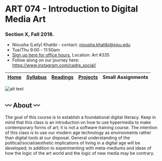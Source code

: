 # ART 074 - Introduction to Digital Media Art
### Section X, Fall 2018.

+ Niousha (Leily) Khatibi - contact: <niousha.khatibi@sjsu.edu>
+ Tue/Thu 9:00 - 11:50am
+ [Sign up here for office hours](https://calendly.com/fewnew/officehour-signup), Location: Art #335
+ Follow along on our journey here: https://www.instagram.com/cadre_social/

[Home](https://github.com/fewnew/art74-fall2018) | [Syllabus](https://github.com/fewnew/art74-fall2018/blob/master/syllabus.md#syllabus) | [Readings](https://github.com/fewnew/art74-fall2018/tree/master/Readings) | [Projects](https://github.com/fewnew/art74-fall2018/tree/master/projects) | Small Assignments
--- | --- | --- | --- | ---


![alt text](https://preview.ibb.co/dCFJ2T/Flipbook0405_copy.jpg)

## :wavy_dash: About :wavy_dash:
The goal of this course is to establish a foundational digital literacy. Keep in mind that this class is an introduction on how to use hypermedia to make contemporary forms of art; it is not a software training course. The intention of this class is to use our modern age technology as environments rather than digital tools at our disposal. General understanding of the political/social/aesthetic implications of living in a digital age will be developed; in addition to experimenting with meta-mediums and ideas of how the logic of the art world and the logic of new media may be contrary.
